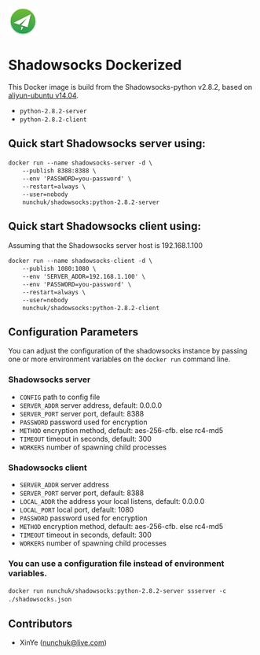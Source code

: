 <!--![image](./logo.png =60)-->
<img src="https://raw.githubusercontent.com/nunchuk/docker-shadowsocks/master/logo.png" width="60" />

# Shadowsocks Dockerized

This Docker image is build from the Shadowsocks-python v2.8.2, based on [aliyun-ubuntu v14.04](https://github.com/nunchuk/aliyun-ubuntu).

* `python-2.8.2-server`
* `python-2.8.2-client`

## Quick start Shadowsocks server using:

```
docker run --name shadowsocks-server -d \
    --publish 8388:8388 \
    --env 'PASSWORD=you-password' \
    --restart=always \
    --user=nobody
    nunchuk/shadowsocks:python-2.8.2-server
```

## Quick start Shadowsocks client using:

Assuming that the Shadowsocks server host is 192.168.1.100

```
docker run --name shadowsocks-client -d \
    --publish 1080:1080 \
    --env 'SERVER_ADDR=192.168.1.100' \
    --env 'PASSWORD=you-password' \
    --restart=always \
    --user=nobody
    nunchuk/shadowsocks:python-2.8.2-client
```

## Configuration Parameters

You can adjust the configuration of the shadowsocks instance by passing one or more environment variables on the `docker run` command line.

### Shadowsocks server

* `CONFIG`			path to config file
* `SERVER_ADDR`	server address, default: 0.0.0.0
* `SERVER_PORT`	server port, default: 8388
* `PASSWORD`		password used for encryption
* `METHOD`			encryption method, default: aes-256-cfb. else rc4-md5
* `TIMEOUT`		timeout in seconds, default: 300
* `WORKERS`		number of spawning child processes

### Shadowsocks client

* `SERVER_ADDR`	server address
* `SERVER_PORT`	server port, default: 8388
* `LOCAL_ADDR`		the address your local listens, default: 0.0.0.0
* `LOCAL_PORT`		local port, default: 1080
* `PASSWORD`		password used for encryption
* `METHOD`			encryption method, default: aes-256-cfb. else rc4-md5
* `TIMEOUT`		timeout in seconds, default: 300
* `WORKERS`		number of spawning child processes
  
### You can use a configuration file instead of environment variables.
  
`docker run nunchuk/shadowsocks:python-2.8.2-server ssserver -c ./shadowsocks.json
`

Contributors
-------------------
* XinYe (nunchuk@live.com)